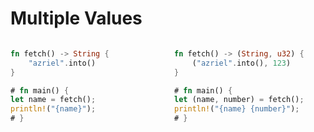 # Multiple Values

<div style="display: flex; justify-content: center; gap: 20px;">
<div style="flex-basis: 50%; flex: 1 0;">

```rust
fn fetch() -> String {
    "azriel".into()
}

# fn main() {
let name = fetch();
println!("{name}");
# }
```

</div>
<div style="flex-basis: 50%; flex: 1 0;">

```rust
fn fetch() -> (String, u32) {
    ("azriel".into(), 123)
}

# fn main() {
let (name, number) = fetch();
println!("{name} {number}");
# }
```

</div>
</div>
